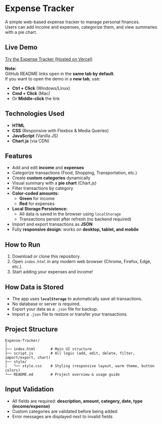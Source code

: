 # Expense Tracker 

A simple web-based expense tracker to manage personal finances.  
Users can add income and expenses, categorize them, and view summaries with a pie chart.

## Live Demo

[Try the Expense Tracker (Hosted on Vercel)](https://expense-tracker-seven-chi-11.vercel.app/)

**Note:**  
GitHub README links open in the **same tab by default**.  
If you want to open the demo in a **new tab**, use:

- **Ctrl + Click** (Windows/Linux)  
- **Cmd + Click** (Mac)  
- Or **Middle-click** the link


## Technologies Used

- **HTML**
- **CSS** (Responsive with Flexbox & Media Queries)
- **JavaScript** (Vanilla JS)
- **Chart.js** (via CDN)

## Features

- Add and edit **income** and **expenses**
- Categorize transactions (Food, Shopping, Transportation, etc.)
- Create **custom categories** dynamically
- Visual summary with a **pie chart** (Chart.js)
- Filter transactions by category
- **Color-coded amounts:**  
  - **Green** for income  
  - **Red** for expenses
- **Local Storage Persistence:**  
  - All data is saved in the browser using `localStorage`  
  - Transactions persist after refresh (no backend required)
- Import and export transactions as **JSON**
- Fully **responsive design**: works on **desktop, tablet, and mobile**

## How to Run

1. Download or clone this repository.
2. Open `index.html` in any modern web browser (Chrome, Firefox, Edge, etc.).
3. Start adding your expenses and income!

## How Data is Stored

- The app uses **`localStorage`** to automatically save all transactions.
- No database or server is required.
- Export your data as a `.json` file for backup.
- Import a `.json` file to restore or transfer your transactions.

## Project Structure

```
Expense-Tracker/
│
├── index.html       # Main UI structure
├── script.js        # All logic (add, edit, delete, filter, import/export, chart)
├── style/
│   └── style.css    # Styling (responsive layout, warm theme, button colors)
└── README.md        # Project overview & usage guide
```

## Input Validation

- All fields are required: **description, amount, category, date, type (income/expense)**
- Custom categories are validated before being added
- Error messages are displayed next to invalid fields

